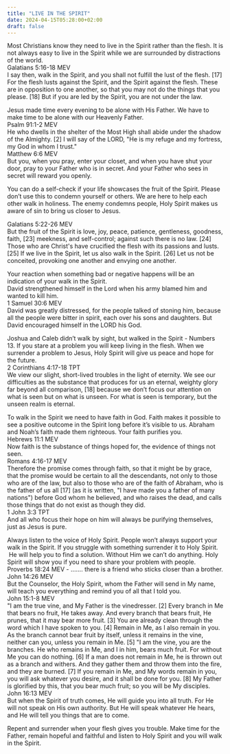 ```yaml
---
title: "LIVE IN THE SPIRIT"
date: 2024-04-15T05:28:00+02:00
draft: false
---
```

<html>
 <head></head>
 <body>
  <p>Most Christians know they need to live in the Spirit rather than the flesh. It is not always easy to live in the Spirit while we are surrounded by distractions of the world.<br>Galatians 5:16-18 MEV<br>I say then, walk in the Spirit, and you shall not fulfill the lust of the flesh. [17] For the flesh lusts against the Spirit, and the Spirit against the flesh. These are in opposition to one another, so that you may not do the things that you please. [18] But if you are led by the Spirit, you are not under the law.</p>
  <p>Jesus made time every evening to be alone with His Father. We have to make time to be alone with our Heavenly Father.<br>Psalm 91:1-2 MEV<br>He who dwells in the shelter of the Most High shall abide under the shadow of the Almighty. [2] I will say of the LORD, "He is my refuge and my fortress, my God in whom I trust."<br>Matthew 6:6 MEV<br>But you, when you pray, enter your closet, and when you have shut your door, pray to your Father who is in secret. And your Father who sees in secret will reward you openly.</p>
  <p>You can do a self-check if your life showcases the fruit of the Spirit. Please don’t use this to condemn yourself or others. We are here to help each other walk in holiness. The enemy condemns people, Holy Spirit makes us aware of sin to bring us closer to Jesus.</p>
  <p>Galatians 5:22-26 MEV<br>But the fruit of the Spirit is love, joy, peace, patience, gentleness, goodness, faith, [23] meekness, and self-control; against such there is no law. [24] Those who are Christ's have crucified the flesh with its passions and lusts. [25] If we live in the Spirit, let us also walk in the Spirit. [26] Let us not be conceited, provoking one another and envying one another.</p>
  <p>Your reaction when something bad or negative happens will be an indication of your walk in the Spirit.&nbsp;<br>David strengthened himself in the Lord when his army blamed him and wanted to kill him.<br>1 Samuel 30:6 MEV<br>David was greatly distressed, for the people talked of stoning him, because all the people were bitter in spirit, each over his sons and daughters. But David encouraged himself in the LORD his God.</p>
  <p>Joshua and Caleb didn’t walk by sight, but walked in the Spirit - Numbers 13. If you stare at a problem you will keep living in the flesh. When we surrender a problem to Jesus, Holy Spirit will give us peace and hope for the future.&nbsp;<br>2 Corinthians 4:17-18 TPT<br>We view our slight, short-lived troubles in the light of eternity. We see our difficulties as the substance that produces for us an eternal, weighty glory far beyond all comparison, [18] because we don’t focus our attention on what is seen but on what is unseen. For what is seen is temporary, but the unseen realm is eternal.</p>
  <p>To walk in the Spirit we need to have faith in God. Faith makes it possible to see a positive outcome in the Spirit long before it’s visible to us. Abraham and Noah’s faith made them righteous. Your faith purifies you.<br>Hebrews 11:1 MEV<br>Now faith is the substance of things hoped for, the evidence of things not seen.<br>Romans 4:16-17 MEV<br>Therefore the promise comes through faith, so that it might be by grace, that the promise would be certain to all the descendants, not only to those who are of the law, but also to those who are of the faith of Abraham, who is the father of us all [17] (as it is written, "I have made you a father of many nations") before God whom he believed, and who raises the dead, and calls those things that do not exist as though they did.<br>1 John 3:3 TPT<br>And all who focus their hope on him will always be purifying themselves, just as Jesus is pure.</p>
  <p>Always listen to the voice of Holy Spirit. People won’t always support your walk in the Spirit. If you struggle with something surrender it to Holy Spirit. &nbsp;He will help you to find a solution. Without Him we can’t do anything. Holy Spirit will show you if you need to share your problem with people.&nbsp;<br>Proverbs 18:24 MEV - ……. there is a friend who sticks closer than a brother.<br>John 14:26 MEV<br>But the Counselor, the Holy Spirit, whom the Father will send in My name, will teach you everything and remind you of all that I told you.<br>John 15:1-8 MEV<br>"I am the true vine, and My Father is the vinedresser. [2] Every branch in Me that bears no fruit, He takes away. And every branch that bears fruit, He prunes, that it may bear more fruit. [3] You are already clean through the word which I have spoken to you. [4] Remain in Me, as I also remain in you. As the branch cannot bear fruit by itself, unless it remains in the vine, neither can you, unless you remain in Me. [5] "I am the vine, you are the branches. He who remains in Me, and I in him, bears much fruit. For without Me you can do nothing. [6] If a man does not remain in Me, he is thrown out as a branch and withers. And they gather them and throw them into the fire, and they are burned. [7] If you remain in Me, and My words remain in you, you will ask whatever you desire, and it shall be done for you. [8] My Father is glorified by this, that you bear much fruit; so you will be My disciples.<br>John 16:13 MEV<br>But when the Spirit of truth comes, He will guide you into all truth. For He will not speak on His own authority. But He will speak whatever He hears, and He will tell you things that are to come.</p>
  <p>Repent and surrender when your flesh gives you trouble. Make time for the Father, remain hopeful and faithful and listen to Holy Spirit and you will walk in the Spirit.</p>
  <p>&nbsp;</p>
  <p>&nbsp;</p>
 </body>
</html>